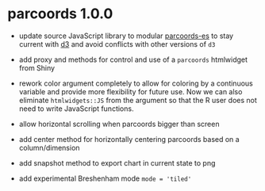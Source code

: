 # parcoords 1.0.0

* update source JavaScript library to modular [parcoords-es](https://github.com/bigfatdog/parcoords-es) to stay current with [d3](https://github.com/d3/d3) and avoid conflicts with other versions of `d3`

* add proxy and methods for control and use of a `parcoords` htmlwidget from Shiny

* rework color argument completely to allow for coloring by a continuous variable and provide more flexibility for future use.  Now we can also eliminate `htmlwidgets::JS` from the argument so that the R user does not need to write JavaScript functions.

* allow horizontal scrolling when parcoords bigger than screen

* add center method for horizontally centering parcoords based on a column/dimension

* add snapshot method to export chart in current state to png

* add experimental Breshenham mode `mode = 'tiled'`
